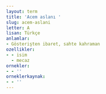 ```yaml
---
layout: term
title: 'Acem aslanı '
slug: acem-aslani
letter: A
lisan: Türkçe
anlamlar:
- Gösterişten ibaret, sahte kahraman
ozellikler:
- - isim
  - mecaz
ornekler:
- - ''
orneklerkaynak:
- - ''
---
```

